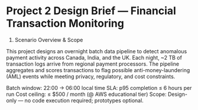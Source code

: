 # Project 2 Design Brief — Financial Transaction Monitoring

1. Scenario Overview & Scope

This project designs an overnight batch data pipeline to detect anomalous payment activity across Canada, India, and the UK.
Each night, ~2 TB of transaction logs arrive from regional payment processors.
The pipeline aggregates and scores transactions to flag possible anti-money-laundering (AML) events while meeting privacy, regulatory, and cost constraints.

Batch window: 22:00 → 06:00 local time
SLA: p95 completion ≤ 6 hours per run
Cost ceiling: ≤ $500 / month (@ AWS educational tier)
Scope: Design-only — no code execution required; prototypes optional.
